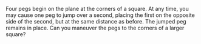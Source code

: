 <!-- <html>

<body> -->

<!--
---
layout: page
title: Problem of the Week
---
-->

<!-- 
<p>Due Friday, October 27, 2023 at 3 pm submitted to 
<a href="https://forms.gle/LgCLL5vhwUn6h5eA7">this Google form.</a> <b> You must be logged into your NAU gmail to submit via this form. </b>
</p> -->

<p> Four pegs begin on the plane at the corners of a square. At any time, you may cause one peg to jump over a second, placing the first on the opposite side of the second, but at the same distance as before. The jumped peg remains in place. Can you maneuver the pegs to the corners of a larger square? </p>

<!-- Source: Mathematical Puzzel's a COnnoisseur's COllection, Winkler-->